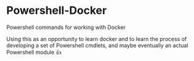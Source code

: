 # Powershell-Docker
Powershell commands for working with Docker

Using this as an opportunity to learn docker and to learn the process of developing a set of Powershell cmdlets, and maybe eventually an actual Powershell module 👍
